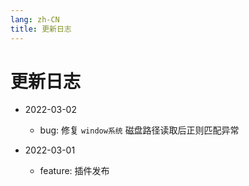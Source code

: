 ```yaml
---
lang: zh-CN
title: 更新日志
---
```


# 更新日志

-   2022-03-02

    -   bug: 修复 `window系统` 磁盘路径读取后正则匹配异常

-   2022-03-01

    -   feature: 插件发布

